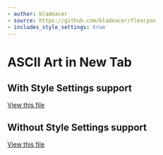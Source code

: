 ```yaml
---
- author: bladeacer
- source: https://github.com/bladeacer/flexcyon
- includes_style_settings: true
---
```

# ASCII Art in New Tab

## With Style Settings support

[View this file](./ascii-art-w-style-settings.css)

## Without Style Settings support

[View this file](./ascii-art.css)

```css
```
